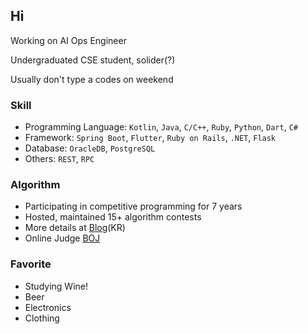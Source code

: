 ## Hi

Working on AI Ops Engineer

Undergraduated CSE student, solider(?)

Usually don't type a codes on weekend

### Skill
- Programming Language: `Kotlin`, `Java`, `C/C++`, `Ruby`, `Python`, `Dart`, `C#`
- Framework: `Spring Boot`, `Flutter`, `Ruby on Rails`, `.NET`, `Flask`
- Database: `OracleDB`, `PostgreSQL`
- Others: `REST`, `RPC`

### Algorithm
- Participating in competitive programming for 7 years
- Hosted, maintained 15+ algorithm contests
- More details at [Blog](http://wookje.dance)(KR)
- Online Judge [BOJ](https://www.acmicpc.net/user/wookje)

### Favorite
- Studying Wine!
- Beer
- Electronics
- Clothing
